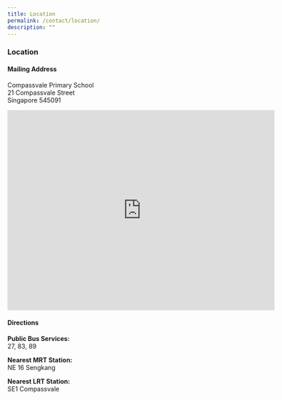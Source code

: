 ```yaml
---
title: Location
permalink: /contact/location/
description: ""
---
```

### **Location**
#### **Mailing Address**
Compassvale Primary School<br>
21 Compassvale Street<br>
Singapore 545091

<iframe src="https://www.google.com/maps/embed?pb=!1m18!1m12!1m3!1d3988.636555810752!2d103.89586261511812!3d1.3945601989829106!2m3!1f0!2f0!3f0!3m2!1i1024!2i768!4f13.1!3m3!1m2!1s0x31da160e8e96337b%3A0x353f11bcf6537884!2sCompassvale%20Primary%20School!5e0!3m2!1sen!2ssg!4v1677113169555!5m2!1sen!2ssg" width="600" height="450" style="border:0;" allowfullscreen="" loading="lazy"></iframe>

#### **Directions**
**Public Bus Services:**<br>
27, 83, 89

**Nearest MRT Station:**<br>
NE 16 Sengkang

**Nearest LRT Station:**<br>
SE1 Compassvale